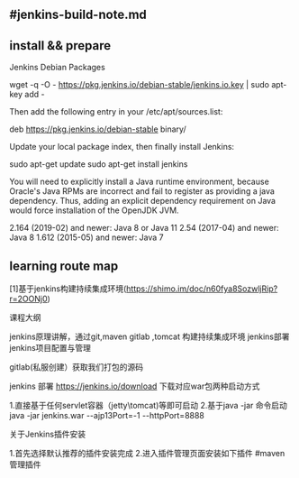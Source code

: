 #jenkins-build-note.md
----

## install && prepare 

Jenkins Debian Packages

wget -q -O - https://pkg.jenkins.io/debian-stable/jenkins.io.key | sudo apt-key add -

Then add the following entry in your /etc/apt/sources.list: 

deb https://pkg.jenkins.io/debian-stable binary/


Update your local package index, then finally install Jenkins:


sudo apt-get update
sudo apt-get install jenkins
  
You will need to explicitly install a Java runtime environment, because Oracle's Java RPMs are incorrect and fail to register as providing a java dependency. Thus, adding an explicit dependency requirement on Java would force installation of the OpenJDK JVM.

2.164 (2019-02) and newer: Java 8 or Java 11
2.54 (2017-04) and newer: Java 8
1.612 (2015-05) and newer: Java 7



## learning route map
[1]基于jenkins构建持续集成环境(https://shimo.im/doc/n60fya8SozwljRip?r=2OONj0)


课程大纲

jenkins原理讲解，通过git,maven gitlab ,tomcat 构建持续集成环境
jenkins部署
jenkins项目配置与管理


gitlab(私服创建）获取我们打包的源码





jenkins 部署
https://jenkins.io/download
下载对应war包两种启动方式

1.直接基于任何servlet容器（jetty\tomcat)等即可启动
2.基于java -jar 命令启动
java -jar jenkins.war --ajp13Port=-1 --httpPort=8888

关于Jenkins插件安装

1.首先选择默认推荐的插件安装完成
2.进入插件管理页面安装如下插件
#maven 管理插件